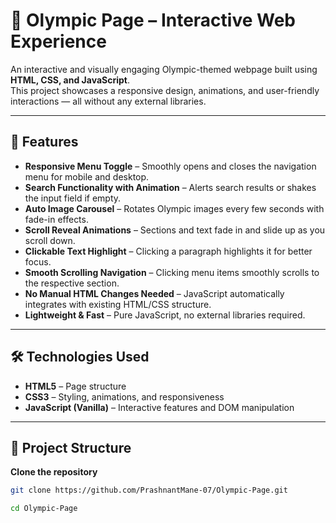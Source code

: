 # 🏅 Olympic Page – Interactive Web Experience

An interactive and visually engaging Olympic-themed webpage built using **HTML, CSS, and JavaScript**.  
This project showcases a responsive design, animations, and user-friendly interactions — all without any external libraries.

---

## 🚀 Features

- **Responsive Menu Toggle** – Smoothly opens and closes the navigation menu for mobile and desktop.
- **Search Functionality with Animation** – Alerts search results or shakes the input field if empty.
- **Auto Image Carousel** – Rotates Olympic images every few seconds with fade-in effects.
- **Scroll Reveal Animations** – Sections and text fade in and slide up as you scroll down.
- **Clickable Text Highlight** – Clicking a paragraph highlights it for better focus.
- **Smooth Scrolling Navigation** – Clicking menu items smoothly scrolls to the respective section.
- **No Manual HTML Changes Needed** – JavaScript automatically integrates with existing HTML/CSS structure.
- **Lightweight & Fast** – Pure JavaScript, no external libraries required.

---

## 🛠️ Technologies Used

- **HTML5** – Page structure  
- **CSS3** – Styling, animations, and responsiveness  
- **JavaScript (Vanilla)** – Interactive features and DOM manipulation  

---

## 📂 Project Structure

**Clone the repository**
   ```bash
   git clone https://github.com/PrashnantMane-07/Olympic-Page.git

cd Olympic-Page
